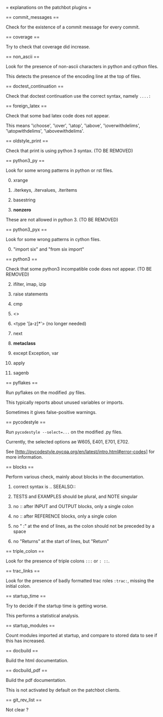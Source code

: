 = explanations on the patchbot plugins =

== commit_messages ==

Check for the existence of a commit message for every commit.

== coverage ==

Try to check that coverage did increase.

== non_ascii ==

Look for the presence of non-ascii characters in python and cython files.

This detects the presence of the encoding line at the top of files.

== doctest_continuation ==

Check that doctest continuation use the correct syntax, namely `....:`

== foreign_latex ==

Check that some bad latex code does not appear.

This means '\choose', '\over', '\atop', '\above', '\overwithdelims', '\atopwithdelims', '\abovewithdelims'.

== oldstyle_print ==

Check that print is using python 3 syntax. (TO BE REMOVED)

== python3_py ==

Look for some wrong patterns in python or rst files.

0) xrange

1) .iterkeys, .itervalues, .iteritems

2) basestring

3) __nonzero__

These are not allowed in python 3. (TO BE REMOVED)

== python3_pyx ==

Look for some wrong patterns in cython files.

0) "import six" and "from six import"

== python3 ==

Check that some python3 incompatible code does not appear. (TO BE REMOVED)

2) ifilter, imap, izip

3) raise statements

4) cmp

6) <>

7) <type '[a-z]*'> (no longer needed)

8) next

9) __metaclass__

10) except Exception, var

11) apply

12) sagenb

== pyflakes ==

Run pyflakes on the modified .py files.

This typically reports about unused variables or imports.

Sometimes it gives false-positive warnings.

== pycodestyle ==

Run ``pycodestyle --select=...`` on the modified .py files.

Currently, the selected options ae W605, E401, E701, E702.

See [http://pycodestyle.pycqa.org/en/latest/intro.html#error-codes] for more information.

== blocks ==

Perform various check, mainly about blocks in the documentation.

1) correct syntax is .. SEEALSO::

2) TESTS and EXAMPLES should be plural, and NOTE singular

3) no :: after INPUT and OUTPUT blocks, only a single colon

4) no :: after REFERENCE blocks, only a single colon
    
5) no " :" at the end of lines, as the colon should not be preceded by a space
    
6) no "Returns" at the start of lines, but "Return"

== triple_colon ==

Look for the presence of triple colons `:::` or `: ::`.

== trac_links ==

Look for the presence of badly formatted trac roles ``:trac:``, missing the initial colon.

== startup_time ==

Try to decide if the startup time is getting worse.

This performs a statistical analysis.

== startup_modules ==

Count modules imported at startup, and compare to stored data to see if this has increased.

== docbuild ==

Build the html documentation.

== docbuild_pdf ==

Build the pdf documentation.

This is not activated by default on the patchbot clients.

== git_rev_list ==

Not clear ?
